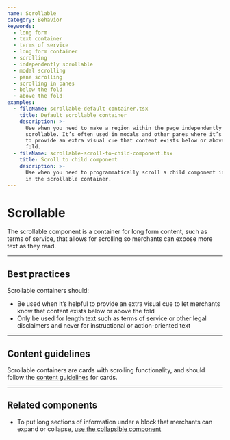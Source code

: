 ```yaml
---
name: Scrollable
category: Behavior
keywords:
  - long form
  - text container
  - terms of service
  - long form container
  - scrolling
  - independently scrollable
  - modal scrolling
  - pane scrolling
  - scrolling in panes
  - below the fold
  - above the fold
examples:
  - fileName: scrollable-default-container.tsx
    title: Default scrollable container
    description: >-
      Use when you need to make a region within the page independently
      scrollable. It’s often used in modals and other panes where it’s helpful
      to provide an extra visual cue that content exists below or above the
      fold.
  - fileName: scrollable-scroll-to-child-component.tsx
    title: Scroll to child component
    description: >-
      Use when you need to programmatically scroll a child component into view
      in the scrollable container.
---
```


# Scrollable

The scrollable component is a container for long form content, such as terms of service, that allows for scrolling so merchants can expose more text as they read.

---

## Best practices

Scrollable containers should:

- Be used when it’s helpful to provide an extra visual cue to let merchants
  know that content exists below or above the fold
- Only be used for length text such as terms of service or other legal
  disclaimers and never for instructional or action-oriented text

---

## Content guidelines

Scrollable containers are cards with scrolling functionality, and should follow the [content guidelines](https://polaris.shopify.com/components/structure/card#section-content-guidelines) for cards.

---

## Related components

- To put long sections of information under a block that merchants can expand or collapse, [use the collapsible component](https://polaris.shopify.com/components/collapsible)

